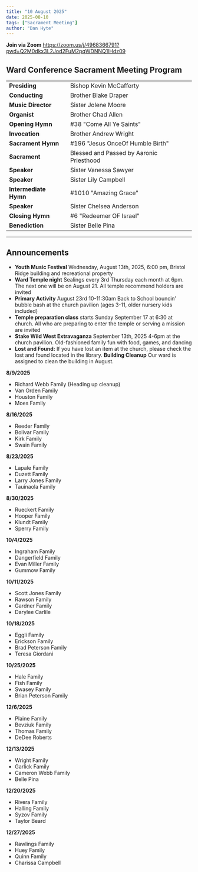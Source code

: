 ```yaml
---
title: "10 August 2025"
date: 2025-08-10
tags: ["Sacrament Meeting"]
author: "Dan Hyte"
---
```


**Join via Zoom**
<https://zoom.us/j/4968366791?pwd=Q2M0dkx3L2Jod2FuM2pqWDNNQ1lHdz09>

## Ward Conference Sacrament Meeting Program

|                                    |                                               |
| -------------------------------    | -----------------------------------           |
| **Presiding**                      | Bishop Kevin McCafferty                         |
| **Conducting**                     | Brother Blake Draper                          |
| **Music Director**                 | Sister Jolene Moore                           |
| **Organist**                       | Brother Chad Allen                            |
| **Opening Hymn**                   | #38 "Come All Ye Saints"                      |
| **Invocation**                     | Brother Andrew Wright                         |
| **Sacrament Hymn**                 | #196 "Jesus OnceOf Humble Birth"            |
| **Sacrament**                      | Blessed and Passed by Aaronic Priesthood      |
| **Speaker**                        | Sister Vanessa Sawyer                         |
| **Speaker**                        | Sister Lily Campbell                          |
| **Intermediate Hymn**              | #1010 "Amazing Grace"                       |
| **Speaker**                        | Sister Chelsea Anderson                       |
| **Closing Hymn**                   | #6 "Redeemer OF Israel"                       |
| **Benediction**                    | Sister Belle Pina                             |

---

## Announcements

- **Youth Music Festival** Wednesday, August 13th, 2025, 6:00 pm, Bristol Ridge building and recreational property
- **Ward Temple night** Sealings every 3rd Thursday each month at 6pm. The next one will be on August 21. All temple recommend holders are invited
- **Primary Activity** August 23rd 10-11:30am Back to School bouncin’ bubble bash at the church pavilion (ages 3-11, older nursery kids included)
- **Temple preparation class** starts Sunday September 17 at 6:30 at church. All who are preparing to enter the temple or serving a mission are invited
- **Stake Wild West Extravaganza** September 13th, 2025 4-6pm at the church pavilion. Old-fashioned family fun with food, games, and dancing
- **Lost and Found:** If you have lost an item at the church, please check the lost and found located in the library.
**Building Cleanup** Our ward is assigned to clean the building in August.

**8/9/2025**

- Richard Webb Family (Heading up cleanup)
- Van Orden Family
- Houston Family
- Moes Family

**8/16/2025**

- Reeder Family
- Bolivar Family
- Kirk Family
- Swain Family

**8/23/2025**

- Lapale Family
- Duzett Family
- Larry Jones Family
- Tauinaola Family

**8/30/2025**

- Rueckert Family
- Hooper Family
- Klundt Family
- Sperry Family

**10/4/2025**

- Ingraham Family
- Dangerfield Family
- Evan Miller Family
- Gummow Family

**10/11/2025**

- Scott Jones Family
- Rawson Family
- Gardner Family
- Darylee Carlile

**10/18/2025**

- Eggli Family
- Erickson Family
- Brad Peterson Family
- Teresa Giordani

**10/25/2025**

- Hale Family
- Fish Family
- Swasey Family
- Brian Peterson Family

**12/6/2025**

- Plaine Family
- Bevziuk Family
- Thomas Family
- DeDee Roberts

**12/13/2025**

- Wright Family
- Garlick Family
- Cameron Webb Family
- Belle Pina

**12/20/2025**

- Rivera Family
- Halling Family
- Syzov Family
- Taylor Beard

**12/27/2025**

- Rawlings Family
- Huey Family
- Quinn Family
- Charissa Campbell